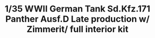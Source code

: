 ---
title: "1/35 WWII German Tank  Sd.Kfz.171 Panther  Ausf.D  Late production w/ Zimmerit/ full interior kit"
price: TBA
desc: ""
img_path: "/assets/img/TAKO2104.jpg"
brand: AMMO
available: true
special_offer: false
new: false
soon: false
cat: "Plasticne-Makete"
subcat: "PM-TAKOM"
subsubcat: ""
sifra: "TAKO2104"
---